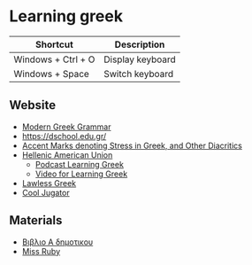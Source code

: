 # Learning greek

| Shortcut | Description |
|--|--|
| Windows + Ctrl + O | Display keyboard |
| Windows + Space | Switch keyboard |

## Website

- [Modern Greek Grammar](https://www.greekgrammar.eu/)
- https://dschool.edu.gr/
- [Accent Marks denoting Stress in Greek, and Other Diacritics](https://www.foundalis.com/lan/grstress.htm)
- [Hellenic American Union](https://www.hau.gr)
  - [Podcast Learning Greek](https://www.hau.gr/?i=learning.el.podcasts-in-greek)
  - [Video for Learning Greek](https://www.hau.gr/?i=learning.el.video_casts)
- [Lawless Greek](https://www.lawlessgreek.com/)
- [Cool Jugator](https://cooljugator.com/gr)

## Materials

- [Βιβλιο Α δημοτικου](http://ebooks.edu.gr/ebooks/v/html/8547/1993/Glossa_A-Dimotikou_html-empl/indexb_00.html)
- [Miss Ruby](https://www.youtube.com/channel/UCUDJWYidxNHanwrRtBfcwpw)
